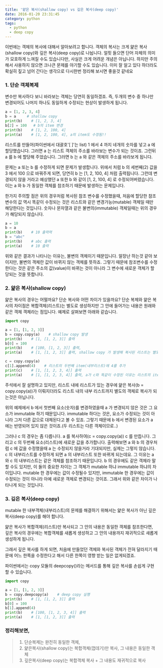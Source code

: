 ```yaml
---
title: '얕은 복사(shallow copy) vs 깊은 복사(deep copy)'
date: 2016-01-20 23:31:45
category: python
tags:
  - python
  - deep copy
---
```


이번에는 객체의 복사에 대해서 알아보려고 합니다. 객체의 복사는 크게 얉은 복사(shallow copy)와 깊은 복사(deep copy)로 나뉩니다. 얼핏 들으면 단어 자체의 의미가 모호하게 느껴질 수도 있습니다만, 사실은 크게 어려운 개념은 아닙니다. 하지만 주의해서 사용하지 않으면 크나큰 문제를 야기할 수도 있습니다. 이미 잘 알고 있다 하더라도 확실히 짚고 넘어 간다는 생각으로 다시한번 정리해 보시면 좋을것 같네요

### 1. 단순 객체복제

변수만 복사하다 보니 바라보는 객체는 당연히 동일하겠죠.
즉, 두개의 변수 중 하나만 변경되어도 나머지 하나도 동일하게 수정되는 현상이 발생하게 됩니다.

```python
a = [1, 2, 3, 4]
b = a     # shallow copy
print(b)    # [1, 2, 3, 4]
b[2] = 100   # b의 item 변경
print(b)    # [1, 2, 100, 4]
print(a)    # [1, 2, 100, 4], a의 item도 수정됨!!
```

리스트를 만들어(파이썬에서 대괄호'[ ]'는 list) 1 에서 4 까지 네개의 숫자를 넣고 a 에 할당했습니다.
그러면 a 는 리스트 객체의 주소를 바라보는 변수가 되는 것이죠.
그런뒤 a 를 b 에 할당해 주었습니다. 그러면 b 는 a 와 같은 객체의 주소를 바라보게 됩니다.

문제는 a 또는 b 를 수정하게 되면 문제가 발생합니다.
위에서 처럼 b 의 세번째(2) 값을 3 에서 100 으로 바꿔주게 되면, 당연히 b 는 [1, 2, 100, 4] 처럼 출력됩니다.
그런데 변경되지 않을 거라고 예상했던 a 또한 b 와 같이 [1, 2, 100, 4] 로 수정되어버렸습니다.
이는 a 와 b 가 동일한 객체를 참조하기 때문에 발생하는 문제입니다.

한가지 주의할 점은 위의 경우처럼 복사된 참조 변수를 수정했을때,
처음에 할당한 참조 변수의 값 역시 똑같이 수정되는 것은 리스트와 같은 변경가능(mutable) 객체일 때만 해당한다는 것입니다.
숫자나 문자열과 같은 불변의(immutable) 객체일때는 위의 경우가 해당되지 않습니다.

```python
a = 10
b = a
print(b)    # 10 출력력
b = "abc"
print(b)    # abc 출력
print(a)    # 10 출력
```

위와 같은 결과가 나타나는 이유는, 불변의 객체이기 때문입니다.
말장난 하는것 같아 보이지만, 불변의 객체란 값이 바뀌지 않는 객체를 뜻하죠.
그렇기 때문에 참조변수를 수정한다는 것은 같은 주소의 값(value)이 바뀌는 것이 아니라 그 변수에 새로운 객체가 할당되는 것을 뜻합니다.

### 2. 얉은 복사(shallow copy)

얉은 복사의 경우는 어떨까요? 단순 복사와 어떤 차이가 있을까요?
단순 복제와 얉은 복사의 차이점은 복합객체(리스트)는 별도로 생성하지만 그 안에 들어가는 내용은 원래와 같은 객체 객체라는 점입니다.
예제로 살펴보면 아래와 같습니다.

```python
import copy

a = [1, [1, 2, 3]]
b = copy.copy(a)    # shallow copy 발생
print(b)    # [1, [1, 2, 3]] 출력
b[0] = 100
print(b)    # [100, [1, 2, 3]] 출력,
print(a)    # [1, [1, 2, 3]] 출력, shallow copy 가 발생해 복사된 리스트는 별도의 객체이므로 item을 수정하면 복사본만 수정된다. (immutable 객체의 경우)

c = copy.copy(a)
c[1].append(4)    # 리스트의 두번째 item(내부리스트)에 4를 추가
print(c)    # [1, [1, 2, 3, 4]] 출력
print(a)    # [1, [1, 2, 3, 4]] 출력, a가 c와 똑같이 수정된 이유는 리스트의 item 내부의 객체는 동일한 객체이므로 mutable한 리스트를 수정할때는 둘다 값이 변경됨
```

주석에서 잘 설명하고 있지만, 리스트 내에 리스트가 있는 경우에 얉은 복사(b = copy.copy(a))가 이뤄지더라도 리스트 내의 내부 리스트까지 별도의 객체로 복사가 되는것은 아닙니다.

위의 예제에서 b 에서 첫번째 요소(숫자)를 변경하였을때 a 가 변경되지 않은 것은 그 요소가 immutable 하기 때문입니다.
immutable 하다는 것은, 요소가 수정되는 것이 아니라 그저 다른 값으로 대체된다고 볼 수 있죠.
그렇기 때문에 b 에서 변경된 요소가 a 에는 반영되어 있지 않은 것이죠.(두 리스트는 다른 객체이므로..)

그러나 c 의 경우는 좀 다릅니다.
a 를 복사하여(c = copy.copy(a)) c 를 만듭니다.
그리고 c 의 두번째 요소(리스트)에 새로운 값을 추가합니다.
출력해보면 a 와 b 의 경우처럼 c 에 값을 수정했을때 a 는 수정되지 않을거라 기대되지만, 실제는 그렇지 않습니다.
c 의 내부리스트를 수정하게 되면 a 의 내부리스트 또한 바뀌게 되는데요.
그 이유는 a 와 c 의 내부리스트는 같은 객체를 참조하기 때문입니다.
b 의 경우에도 같은 객체라 말할 수도 있지만, 이 둘의 중요한 차이는 그 객체가 mutable 하냐 immutable 하냐의 차이입니다.
mutable 한 경우에는 값이 수정될수 있지만, immutable 한 경우에는 값이 수정되는 것이 아니라 아예 새로운 객체로 변경되는 것이죠.
그래서 위와 같은 차이가 나타나게 되는 것입니다.

### 3. 깊은 복사(deep copy)

mutable 한 내부객체(내부리스트)의 문제를 해결하기 위해서는 얉은 복사가 아닌 깊은 복사(deep copy)를 해야 합니다.

얉은 복사가 복합객체(리스트)만 복사되고 그 안의 내용은 동일한 객체를 참조한다면,
깊은 복사의 경우에는 복합객체를 새롭게 생성하고 그 안의 내용까지 재귀적으로 새롭게 생성하게 됩니다.

그래서 깊은 복사를 하게 되면, 처음에 만들었던 객체와 복사된 객체가 전혀 달라지기 때문에 어느 한쪽을 수정한다고 해서 다른 한쪽이 영향 받는 일은 없게되겠죠.

파이썬에서는 copy 모듈의 deepcopy()라는 메서드를 통해 깊은 복사를 손쉽게 구현할 수 있습니다.

```python
import copy

a = [1, [1, 2, 3]]
b = copy.deepcopy(a)    # deep copy 실행
print(b)    # [1, [1, 2, 3]] 출력
b[0] = 100
b[1].append(4)
print(b)    # [100, [1, 2, 3, 4]] 출력
print(a)    # [1, [1, 2, 3]] 출력
```

### 정리해보면,

> 1. 단순복제는 완전히 동일한 객체,
> 2. 얉은복사(shallow copy)는 복합객체(껍데기)만 복사, 그 내용은 동일한 객체
> 3. 깊은복사(deep copy)는 복합객체 복사 + 그 내용도 재귀적으로 복사
